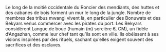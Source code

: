 Le long de la moitié occidentale du Roncier des mendiants, des huttes et des cabanes de bois forment un mur le long de la jungle. Nombre de membres des tribus mwangi vivent là, en particulier des Bonuwats et des Bekyars venus commercer avec les pirates du port. Les Bekyars considèrent Langue de bouc (humain (m) sorcière 6, CM), un fidèle d’Angazhan, comme leur chef tant qu’ils sont en ville. Ils obéissent à ses visions inspirées par des rituels, sachant qu’elles exigent souvent des sacrifices et des esclaves.